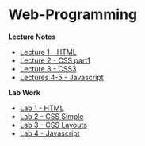 # Web-Programming

**Lecture Notes**

 - [Lecture 1 - HTML](https://unexpected-fin-7b2.notion.site/Lecture-1-2438ec6e40e84b37924bf5c413653518)
 - [Lecture 2 - CSS part1](https://unexpected-fin-7b2.notion.site/Lecture-2-0e0ce94d466b422d9c08c925bcd4ee97)
 - [Lecture 3 - CSS3](https://unexpected-fin-7b2.notion.site/Lecture-3-76f95f656fbf4413a863ae2f96da13ab)
 - [Lectures 4-5 - Javascript](https://unexpected-fin-7b2.notion.site/Lectures-4-5-Javascript-c0c96e534526433d81fcfa4724b27009)

**Lab Work**
- [Lab 1 - HTML](https://github.com/DiaconuAna/Web-Programming/tree/main/Laboratory%201)
- [Lab 2 - CSS Simple](https://github.com/DiaconuAna/Web-Programming/tree/main/Laboratory%202)
- [Lab 3 - CSS Layouts](https://github.com/DiaconuAna/Web-Programming/tree/main/Laboratory%203)
- [Lab 4 - Javascript](https://github.com/DiaconuAna/Web-Programming/tree/main/Laboratory%204)
